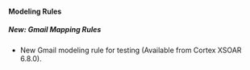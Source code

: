 
#### Modeling Rules
##### New: Gmail Mapping Rules
- New Gmail modeling rule for testing (Available from Cortex XSOAR 6.8.0).
